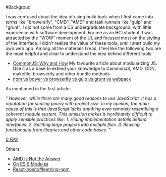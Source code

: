 #Backgroud

I was confused about the idea of using build tools when I first came into terms like "browersify", "CMD", "AMD" and task runners like "gulp" and "grunt". I did not come from a CS undergraduate background, with little experience with software development. For me as an HCI student, I was attracted by the "WOW" moment of the UI, and focused most on the styling of the interface. I didn't realize the value of these tools, until I start build my own web app. Among all the materials I read, I feel like the following two are the most helpful and clear to understand the idea behind different tools.

  * [CommonJS: Why and How](https://0fps.net/2013/01/22/commonjs-why-and-how/)  My favourite article about modularizing JS. Use it as a base to extend your knowledge to CommonJS, AMD, CDN, makefile, browserify and other bundle methods
  * [npm vs bower vs browserify vs gulp vs grunt vs webpack](http://stackoverflow.com/questions/35062852/npm-vs-bower-vs-browserify-vs-gulp-vs-grunt-vs-webpack)

 As mentioned in the first article:

_"	However, while there are many good reasons to use JavaScript, it has a reputation for scaling poorly with project size.  In my opinion, the main cause of this is that JavaScript lacks anything even remotely resembling a coherent module system.  This omission makes it inordinately difficult to apply sensible practices like:
	1. Hiding implementation details behind interfaces.
	2. Splitting large projects into multiple files.
	3. Reusing functionality from libraries and other code bases.
"_

  _[0 FPS](https://0fps.net/2013/01/22/commonjs-why-and-how/)_

  Others:
  * [AMD is Not the Answer](http://tomdale.net/2012/01/amd-is-not-the-answer/)
  * [On ES 6 Modules](http://blog.izs.me/post/25906678790/on-es-6-modules)
  * [React-howto#learning-npm](https://github.com/petehunt/react-howto#learning-npm)

